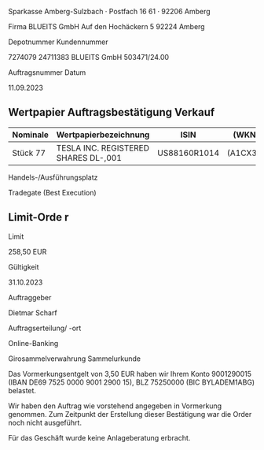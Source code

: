 <!-- image -->

Sparkasse Amberg-Sulzbach · Postfach 16 61 · 92206 Amberg

Firma BLUEITS GmbH Auf den Hochäckern 5 92224 Amberg

Depotnummer Kundennummer

7274079 24711383 BLUEITS GmbH 503471/24.00

Auftragsnummer Datum

11.09.2023

## Wertpapier Auftragsbestätigung Verkauf

| Nominale   | Wertpapierbezeichnung                | ISIN         | (WKN)    |
|------------|--------------------------------------|--------------|----------|
| Stück 77   | TESLA INC. REGISTERED SHARES DL-,001 | US88160R1014 | (A1CX3T) |

Handels-/Ausführungsplatz

Tradegate (Best Execution)

## Limit-Orde r

Limit

258,50 EUR

Gültigkeit

31.10.2023

Auftraggeber

Dietmar Scharf

Auftragserteilung/ -ort

Online-Banking

Girosammelverwahrung Sammelurkunde

Das Vormerkungsentgelt von 3,50 EUR haben wir Ihrem Konto 9001290015 (IBAN DE69 7525 0000 9001 2900 15), BLZ 75250000 (BIC BYLADEM1ABG) belastet.

Wir haben den Auftrag wie vorstehend angegeben in Vormerkung genommen. Zum Zeitpunkt der Erstellung dieser Bestätigung war die Order noch nicht ausgeführt.

Für das Geschäft wurde keine Anlageberatung erbracht.